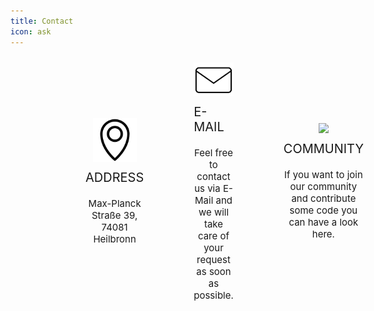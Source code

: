 ```yaml
---
title: Contact
icon: ask
---
```


<div class="features" style="display: flex; justify-content: space-around; align-items: center; padding: 10px 80px;">
    <div class="feature" style="display: flex; flex-direction: column; justify-content: center; align-items: center; padding: 0 40px;">
      <a href="https://www.google.com/maps/place/Max-Planck-Stra%C3%9Fe+39,+74081+Heilbronn/@49.1221892,9.2102722,17z/data=!3m1!4b1!4m6!3m5!1s0x47982f6c0799e92b:0x8b8c64da28b010c1!8m2!3d49.1221892!4d9.2102722!16s%2Fg%2F11t9t5ytw6" target="_blank"><img src="/photos/learnmore/contact/map.png" style="width: 70px;"></a>
      <p class="feature-heading" style="font-size: 20px; text-transform: uppercase; margin: 10px 0;"> Address</p>
      <p class="feature-text" style="font-size: 15px; text-align: center; margin: 10px 0;">Max-Planck Straße 39, 74081 Heilbronn </p>
    </div>
    <div class="feature" style="display: flex; flex-direction: column; justify-content: center; align-items: center; padding: 0 40px;">
      <a href="mailto:thedatasharingframework@gmail.com"><img src="/photos/learnmore/contact/email.png" style="width: 70px;"></a>
      <p class="feature-heading" style="font-size: 20px; text-transform: uppercase; margin: 10px 0;">E-Mail</p>
      <p class="feature-text" style="font-size: 15px; text-align: center;  margin: 10px 0;">Feel free to contact us via E-Mail and we will take care of your request as soon as possible.</p>
    </div>
    <div class="feature" style="display: flex; flex-direction: column; justify-content: center; align-items: center; padding: 0 40px;">
      <a href="/about/learnmore/community"><img src="/photos/home/github.png" style="width: 80px;"></a>
      <p class="feature-heading" style="font-size: 20px; text-transform: uppercase; margin: 10px 0;">Community</p>
      <p class="feature-text" style="font-size: 15px; text-align: center; margin: 10px 0;">If you want to join our community and contribute some code you can have a look here.</p>
    </div>
  </div>